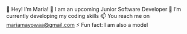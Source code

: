 👋 Hey! I’m Maria!
👀 I am an upcoming Junior Software Developer
🌱 I’m currently developing my coding skills
📫 You reach me on mariamayowaa@gmail.com
⚡ Fun fact: I am also a model

<!---
mariamayowa/mariamayowa is a ✨ special ✨ repository because its `README.md` (this file) appears on your GitHub profile.
You can click the Preview link to take a look at your changes.
--->
